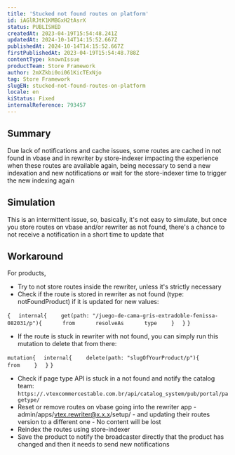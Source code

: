 ```yaml
---
title: 'Stucked not found routes on platform'
id: iAGlRJtK1KMBGxH2tAsrX
status: PUBLISHED
createdAt: 2023-04-19T15:54:48.241Z
updatedAt: 2024-10-14T14:15:52.667Z
publishedAt: 2024-10-14T14:15:52.667Z
firstPublishedAt: 2023-04-19T15:54:48.788Z
contentType: knownIssue
productTeam: Store Framework
author: 2mXZkbi0oi061KicTExNjo
tag: Store Framework
slugEN: stucked-not-found-routes-on-platform
locale: en
kiStatus: Fixed
internalReference: 793457
---
```


## Summary


Due lack of notifications and cache issues, some routes are cached in not found in vbase and in rewriter by store-indexer impacting the experience when these routes are available again, being necessary to send a new indexation and new notifications or wait for the store-indexer time to trigger the new indexing again


##

## Simulation


This is an intermittent issue, so, basically, it's not easy to simulate, but once you store routes on vbase and/or rewriter as not found, there's a chance to not receive a notification in a short time to update that


##

## Workaround


For products,

- Try to not store routes inside the rewriter, unless it's strictly necessary
- Check if the route is stored in rewriter as not found (type: notFoundProduct) if it is updated for new values:

`{`
`  internal{`
`    get(path: "/juego-de-cama-gris-extradoble-fenissa-082031/p"){`
`      from`
`      resolveAs`
`      type`
`    }`
`  }`
`}`
  - If the route is stuck in rewriter with not found, you can simply run this mutation to delete that from there:

`mutation{`
`  internal{`
`    delete(path: "slugOfYourProduct/p"){`
`      from`
`    }`
`  }`
`}`
- Check if page type API is stuck in a not found and notify the catalog team: `https://.vtexcommercestable.com.br/api/catalog_system/pub/portal/pagetype/`
- Reset or remove routes on vbase going into the rewriter app - admin/apps/vtex.rewriter@x.x.x/setup/ - and updating their routes version to a different one - No content will be lost
- Reindex the routes using store-indexer
- Save the product to notify the broadcaster directly that the product has changed and then it needs to send new notifications



